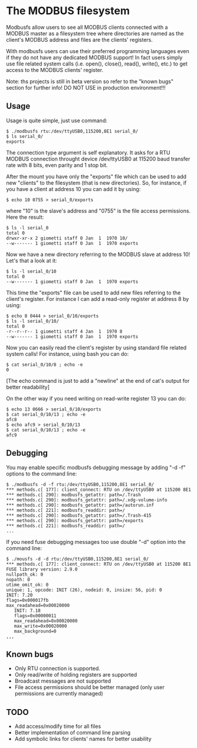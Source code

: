 The MODBUS filesystem
=====================

Modbusfs allow users to see all MODBUS clients connected with a MODBUS
master as a filesystem tree where directories are named as the
client's MODBUS address and files are the clients' registers.

With modbusfs users can use their preferred programming languages even
if they do not have any dedicated MODBUS support! In fact users simply
use file related system calls (i.e. open(), close(), read(), write(),
etc.) to get access to the MODBUS clients' register.


Note: ths projects is still in beta version so refer to the "known
      bugs" section for further info! DO NOT USE in production
      environment!!!


Usage
-----

Usage is quite simple, just use command:

    $ ./modbusfs rtu:/dev/ttyUSB0,115200,8E1 serial_0/
    $ ls serial_0/
    exports

The connection type argument is self explanatory. It asks for a RTU
MODBUS connection throught device /dev/ttyUSB0 at 115200 baud transfer
rate with 8 bits, even parity and 1 stop bit.

After the mount you have only the "exports" file which can be used to add
new "clients" to the filesystem (that is new directories). So, for instance,
if you have a client at address 10 you can add it by using:

    $ echo 10 0755 > serial_0/exports 

where "10" is the slave's address and "0755" is the file access
permissions. Here the result:

    $ ls -l serial_0   
    total 0
    drwxr-xr-x 2 giometti staff 0 Jan  1  1970 10/
    --w------- 1 giometti staff 0 Jan  1  1970 exports

Now we have a new directory referring to the MODBUS slave at address
10! Let's that a look at it:

    $ ls -l serial_0/10
    total 0
    --w------- 1 giometti staff 0 Jan  1  1970 exports

This time the "exports" file can be used to add new files referring to
the client's register. For instance I can add a read-only register at
address 8 by using:

    $ echo 8 0444 > serial_0/10/exports
    $ ls -l serial_0/10/
    total 0
    -r--r--r-- 1 giometti staff 4 Jan  1  1970 8
    --w------- 1 giometti staff 0 Jan  1  1970 exports

Now you can easily read the client's register by using standard file
related system calls! For instance, using bash you can do:

    $ cat serial_0/10/8 ; echo -e
    0

[The echo command is just to add a "newline" at the end of cat's output
for better readability]

On the other way if you need writing on read-write register 13 you can
do:

    $ echo 13 0666 > serial_0/10/exports
    $ cat serial_0/10/13 ; echo -e
    afc8
    $ echo afc9 > serial_0/10/13
    $ cat serial_0/10/13 ; echo -e
    afc9

Debugging
---------

You may enable specific modbusfs debugging message by adding "-d -f"
options to the command line:

    $ ./modbusfs -d -f rtu:/dev/ttyUSB0,115200,8E1 serial_0/
    *** methods.c[ 177]: client_connect: RTU on /dev/ttyUSB0 at 115200 8E1
    *** methods.c[ 290]: modbusfs_getattr: path=/.Trash
    *** methods.c[ 290]: modbusfs_getattr: path=/.xdg-volume-info
    *** methods.c[ 290]: modbusfs_getattr: path=/autorun.inf
    *** methods.c[ 221]: modbusfs_readdir: path=/
    *** methods.c[ 290]: modbusfs_getattr: path=/.Trash-415
    *** methods.c[ 290]: modbusfs_getattr: path=/exports
    *** methods.c[ 221]: modbusfs_readdir: path=/
    ...

If you need fuse debugging messages too use double "-d" option into
the command line:

    $ ./mousfs -d -d rtu:/dev/ttyUSB0,115200,8E1 serial_0/
    *** methods.c[ 177]: client_connect: RTU on /dev/ttyUSB0 at 115200 8E1
    FUSE library version: 2.9.0
    nullpath_ok: 0
    nopath: 0
    utime_omit_ok: 0
    unique: 1, opcode: INIT (26), nodeid: 0, insize: 56, pid: 0
    INIT: 7.20
    flags=0x000017fb
    max_readahead=0x00020000
       INIT: 7.18
       flags=0x00000011
       max_readahead=0x00020000
       max_write=0x00020000
       max_background=0
    ,,,

Known bugs
----------

* Only RTU connection is supported.
* Only read/write of holding registers are supported
* Broadcast messages are not supported
* File access permissions should be better managed (only user permissions
  are currently managed)

TODO
----

* Add access/modify time for all files
* Better implementation of command line parsing
* Add symbolic links for clients' names for better usability
